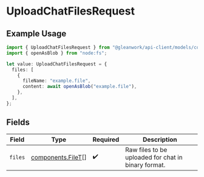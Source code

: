 # UploadChatFilesRequest

## Example Usage

```typescript
import { UploadChatFilesRequest } from "@gleanwork/api-client/models/components";
import { openAsBlob } from "node:fs";

let value: UploadChatFilesRequest = {
  files: [
    {
      fileName: "example.file",
      content: await openAsBlob("example.file"),
    },
  ],
};
```

## Fields

| Field                                                  | Type                                                   | Required                                               | Description                                            |
| ------------------------------------------------------ | ------------------------------------------------------ | ------------------------------------------------------ | ------------------------------------------------------ |
| `files`                                                | [components.FileT](../../models/components/filet.md)[] | :heavy_check_mark:                                     | Raw files to be uploaded for chat in binary format.    |